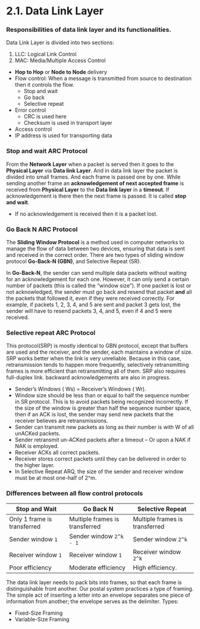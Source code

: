 # 2.1. Data Link Layer

### Responsibilities of data link layer and its functionalities.

Data Link Layer is divided into two sections:
1. LLC: Logical Link Control
2. MAC: Media/Multiple Access Control

- **Hop to Hop** or **Node to Node** delivery
- Flow control: When a message is transmitted from source to destination then it controls the flow.
	- Stop and wait
	- Go back
	- Selective repeat
- Error control
	- CRC is used here
	- Checksum is used in transport layer
- Access control
- IP address is used for transporting data

### Stop and wait ARC Protocol
From the **Network Layer** when a packet is served then it goes to the **Physical Layer** via **Data link Layer**. And in data link layer the packet is divided into small frames. And each frame is passed one by one. While sending another frame an **acknowledgement of next accepted frame** is received from **Physical Layer** to the **Data link layer** in a **timeout**. If acknowledgement is there then the next frame is passed. It is called **stop and wait**.
- If no acknowledgement is received then it is a packet lost.


### Go Back N ARC Protocol
The **Sliding Window Protocol** is a method used in computer networks to manage the flow of data between two devices, ensuring that data is sent and received in the correct order. There are two types of sliding window protocol **Go-Back-N (GBN)**, and Selective Repeat (SR).

In **Go-Back-N**, the sender can send multiple data packets without waiting for an acknowledgement for each one. However, it can only send a certain number of packets (this is called the “window size”). If one packet is lost or not acknowledged, the sender must go back and resend that packet __and__ all the packets that followed it, even if they were received correctly. For example, if packets 1, 2, 3, 4, and 5 are sent and packet 3 gets lost, the sender will have to resend packets 3, 4, and 5, even if 4 and 5 were received.


###  Selective repeat ARC Protocol
This protocol(SRP) is mostly identical to GBN protocol, except that buffers are used and the receiver, and the sender, each maintains a window of size. SRP works better when the link is very unreliable. Because in this case, retransmission tends to happen more frequently, selectively retransmitting frames is more efficient than retransmitting all of them. SRP also requires full-duplex link. backward acknowledgements are also in progress.

- Sender’s Windows ( Ws) = Receiver’s Windows ( Wr).
- Window size should be less than or equal to half the sequence number in SR protocol. This is to avoid packets being recognized incorrectly. If the size of the window is greater than half the sequence number space, then if an ACK is lost, the sender may send new packets that the receiver believes are retransmissions.
- Sender can transmit new packets as long as their number is with W of all unACKed packets.
- Sender retransmit un-ACKed packets after a timeout – Or upon a NAK if NAK is employed.
- Receiver ACKs all correct packets.
- Receiver stores correct packets until they can be delivered in order to the higher layer.
- In Selective Repeat ARQ, the size of the sender and receiver window must be at most one-half of 2^m.


### Differences between all flow control protocols

Stop and Wait | Go Back N | Selective Repeat
--- | --- | ---
Only 1 frame is transferred | Multiple frames is transferred | Multiple frames is transferred
Sender window `1` | Sender window `2^k - 1` | Sender window `2^k`
Receiver window `1` | Receiver window `1` | Receiver window `2^k`
Poor efficiency | Moderate efficiency | High efficiency. 


The data link layer needs to pack bits into frames, so that each frame is distinguishable front another. Our postal system practices a type of framing. The simple act of inserting a letter into an envelope separates one piece of information from another; the envelope serves as the delimiter.
Types:
- Fixed-Size Framing
- Variable-Size Framing